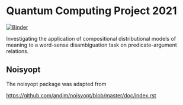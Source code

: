 # Quantum Computing Project 2021

[![Binder](https://mybinder.org/badge_logo.svg)](https://mybinder.org/v2/gh/sntownsend/QuantumComputingProject2021/HEAD?labpath=%3Ftree)

Investigating the application of compositional distributional models of meaning to a word-sense disambiguation task on predicate-argument relations.


## Noisyopt

The noisyopt package was adapted from 

https://github.com/andim/noisyopt/blob/master/doc/index.rst
